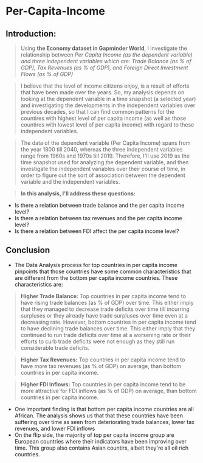 # Per-Capita-Income
## Introduction:
> Using **the Economy dataset in Gapminder World**, I investigate the relationship between *Per Capita Income (as the dependent variable) and three independent variables which are: Trade Balance (as % of GDP), Tax Revenues (as % of GDP), and Foreign Direct Investment Flows (as % of GDP)*

> I believe that the level of income citizens enjoy, is a result of efforts that have been made over the years. So, my analysis depends on looking at the dependent variable in a time snapshot (a selected year) and investigating the developments in the independent variables over previous decades, so that I can find common patterns for the countires with highest level of per capita income (as well as those countires with lowest level of per capita income) with regard to these independent variables.

> The data of the dependent variable (Per Capita Income) spans from the year 1800 till 2040, whereas the three independent variables range from 1960s and 1970s till 2019. Therefore, I'll use 2019 as the time snapshot used for analyzing the dependent variable, and then investigate the independent variables over their course of time, in order to figure out the sort of association between the dependent variable and the independent variables.

> **In this analysis, I'll address these questions:**
- Is there a relation between trade balance and the per capita income level?
- Is there a relation between tax revenues and the per capita income level?
- Is there a relation between FDI affect the per capita income level?

## Conclusion
- The Data Analysis process for top countries in per capita income pinpoints that those countries have some common characteristics that are different from the bottom per capita income countries. These characteristics are:

> **Higher Trade Balance:** Top countries in per capita income tend to have rising trade balances (as % of GDP) over time. This either imply that they managed to decrease trade deficits over time till incurring surpluses or they already have trade surpluses over time even at a decreasing rate. However, bottom countries in per capita income tend to have declining trade balances over time. This either imply that they continued to run trade deficits over time at a worsening rate or their efforts to curb trade deficits were not enough as they still run considerable trade deficits.

> **Higher Tax Revenues:** Top countries in per capita income tend to have more tax revenues (as % of GDP) on average, than bottom countries in per capita income.

> **Higher FDI Inflows:** Top countries in per capita income tend to be more attractive for FDI inflows (as % of GDP) on average, than bottom countries in per capita income.

- One important finding is that bottom per capita income countries are all African. The analysis shows us that that these countries have been suffering over time as seen from deteriorating trade balances, lower tax revenues, and lower FDI inflows
- On the flip side, the majority of top per capita income group are European countries where their indicators have been improving over time. This group also contains Asian countirs, albeit they're all oil rich countries.
